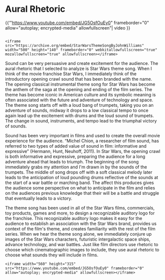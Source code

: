 # **Aural Rhetoric**

{{‘"https://www.youtube.com/embed/JG5OsfOuEy0" frameborder="0" allow="autoplay; encrypted-media" allowfullscreen"| video }}

```

<iframe src="https://archive.org/embed/StarWarsThemeSongByJohnWilliams" width="500" height="140" frameborder="0" webkitallowfullscreen="true" mozallowfullscreen="true" allowfullscreen></iframe>
```

Sound can be very persuasive and create excitement for the audience. The aural rhetoric that I selected to analyze is Star Wars theme song. When I think of the movie franchise Star Wars, I immediately think of the introductory opening crawl sound that has been branded with the name. The opening classical instrumental theme song for Star Wars has become the anthem of the saga at the opening and ending of the film series. The theme has become iconic in American culture and its symbolic meaning is often associated with the future and adventure of technology and space. The theme song starts off with a loud bang of trumpets, taking you on an adventure of sounds, midway it drops to a low classical tempo to once again lead up the excitement with drums and the loud sound of trumpets. The change in sound, instruments, and tempo lead to the triumphal victory of sounds.

Sound has been very important in films and used to create the overall movie experience for the audience. “Michel Chion, a researcher of film sound, has referred to two types of added value of sound in film: informative and expressive” \(Hermann, Hunt, Neuhoff, 2011\). In Star Wars, the opening crawl is both informative and expressive, preparing the audience for a long adventure ahead that leads to triumph. The beginning of the song immediately grabs my attention and I'm drawn in by the sounds of the trumpets. The middle of song drops off with a soft classical melody later leads to the anticipation of loud pounding drums reflective of the sounds at the start of a war battle or marching band. The affect this produces gives the audience some perspective on what to anticipate in the film and relies on the audiences previous knowledge that their will be a battle and struggle that eventually leads to a victory. 

The theme song has been used in all of the Star Wars films, commercials, toy products, games and more, to design a recognizable auditory logo for the franchise. This recognizable auditory logo makes it easy for the audience to establish an association with the Star Wars brand, provides us context of the film's theme, and creates familiarity with the rest of the film series. When we hear the theme song alone, we immediately conjure up images of the Star Wars characters, futuristic intergalactic space ships, advance technology, and war battles. Just like film directors use rhetoric to choose which cinematographic images to include, they use aural rhetoric to choose what sounds they will include in films. 

```
<iframe width="560" height="315" src="https://www.youtube.com/embed/JG5OsfOuEy0" frameborder="0" allow="autoplay; encrypted-media" allowfullscreen></iframe>
```



